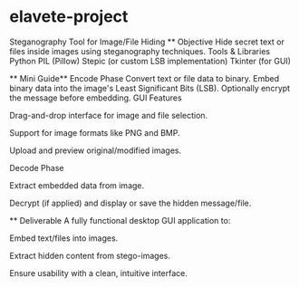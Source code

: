 # elavete-project

Steganography Tool for Image/File Hiding
  ** Objective
        Hide secret text or files inside images using steganography techniques.
         Tools & Libraries
        Python
        PIL (Pillow)
        Stepic (or custom LSB implementation)
        Tkinter (for GUI)

** Mini Guide**
Encode Phase
Convert text or file data to binary.
Embed binary data into the image's Least Significant Bits (LSB).
Optionally encrypt the message before embedding.
GUI Features

Drag-and-drop interface for image and file selection.

Support for image formats like PNG and BMP.

Upload and preview original/modified images.

Decode Phase

Extract embedded data from image.

Decrypt (if applied) and display or save the hidden message/file.

** Deliverable
A fully functional desktop GUI application to:

Embed text/files into images.

Extract hidden content from stego-images.

Ensure usability with a clean, intuitive interface.
